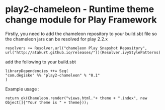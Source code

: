 # play2-chameleon - Runtime theme change module for Play Framework #


Firstly, you need to add the chameleon repository to your build.sbt file so the chameleon jars can be resolved for play 2.2.x

    resolvers += Resolver.url("chameleon Play Snapshot Repository", 
    url("http://atakurt.github.io/releases/"))(Resolver.ivyStylePatterns)
    
    
add the following to your build.sbt  
  
    libraryDependencies ++= Seq(
    "com.degiske" %% "play2-chameleon" % "0.1"
    )
      
Example usage :
        
    return ok(Chameleon.render("views.html."+ theme + ".index", new Object[]{"Your theme is " + theme}));

        

        
